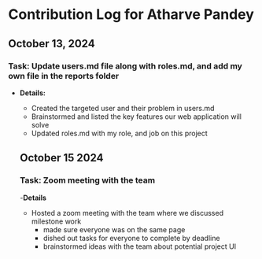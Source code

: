 # Contribution Log for Atharve Pandey

## October 13, 2024

### Task: Update users.md file along with roles.md, and add my own file in the reports folder

- **Details:**

  - Created the targeted user and their problem in users.md
  - Brainstormed and listed the key features our web application will solve
  - Updated roles.md with my role, and job on this project

  ## October 15 2024

  ### Task: Zoom meeting with the team

  -**Details**

  - Hosted a zoom meeting with the team where we discussed milestone work
    - made sure everyone was on the same page
    - dished out tasks for everyone to complete by deadline
    - brainstormed ideas with the team about potential project UI
